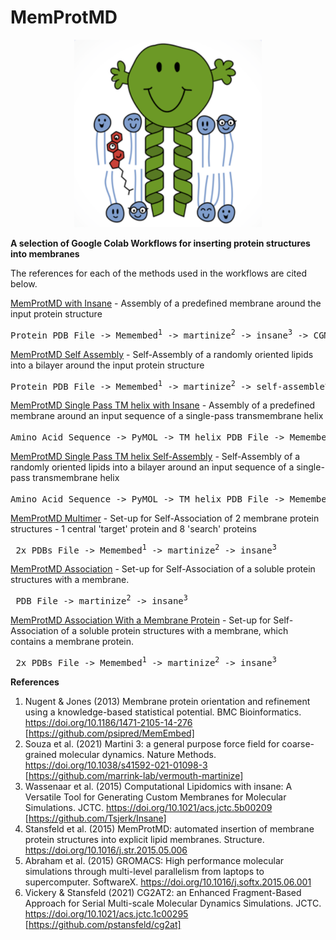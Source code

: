 # MemProtMD

<p align="center">
  <img width="300" src="mr-membrane-protein.png">
</p>

<b>A selection of Google Colab Workflows for inserting protein structures into membranes</b>

The references for each of the methods used in the workflows are cited below. 

<u>[MemProtMD with Insane](https://colab.research.google.com/github/pstansfeld/MemProtMD/blob/main/MemProtMD_insane.ipynb)</u> - Assembly of a predefined membrane around the input protein structure

<pre>Protein PDB File -> Memembed<sup>1</sup> -> martinize<sup>2</sup> -> insane<sup>3</sup> -> CGMD<sup>5</sup> -> CG2AT<sup>6</sup> -> Atomistic PDB in membrane</pre>


<u>[MemProtMD Self Assembly](https://colab.research.google.com/github/pstansfeld/MemProtMD/blob/main/MemProtMD_Self_Assembly.ipynb)</u> - Self-Assembly of a randomly oriented lipids into a bilayer around the input protein structure

<pre>Protein PDB File -> Memembed<sup>1</sup> -> martinize<sup>2</sup> -> self-assemble<sup>4</sup> -> CGMD<sup>5</sup> -> CG2AT<sup>6</sup> -> Atomistic PDB in membrane</pre>

<u>[MemProtMD Single Pass TM helix with Insane](https://colab.research.google.com/github/pstansfeld/MemProtMD/blob/main/MemProtMD_Single_Pass_insane.ipynb)</u> - Assembly of a predefined membrane around an input sequence of a single-pass transmembrane helix

<pre>Amino Acid Sequence -> PyMOL -> TM helix PDB File -> Memembed<sup>1</sup> -> martinize<sup>2</sup> -> insane<sup>3</sup> -> CGMD<sup>5</sup> -> CG2AT<sup>6</sup> -> Atomistic PDB in membrane</pre>


<u>[MemProtMD Single Pass TM helix Self-Assembly](https://colab.research.google.com/github/pstansfeld/MemProtMD/blob/main/MemProtMD_Single_Pass_Self_Assembly.ipynb)</u> - Self-Assembly of a randomly oriented lipids into a bilayer around an input sequence of a single-pass transmembrane helix

<pre>Amino Acid Sequence -> PyMOL -> TM helix PDB File -> Memembed<sup>1</sup> -> martinize<sup>2</sup> -> self-assemble<sup>4</sup> -> CGMD<sup>5</sup> -> CG2AT<sup>6</sup> -> Atomistic PDB in membrane</pre>

<u>[MemProtMD Multimer](https://colab.research.google.com/github/pstansfeld/MemProtMD/blob/main/MemProtMD_multimer.ipynb)</u> - Set-up for Self-Association of 2 membrane protein structures - 1 central 'target' protein and 8 'search' proteins

<pre> 2x PDBs File -> Memembed<sup>1</sup> -> martinize<sup>2</sup> -> insane<sup>3</sup> </pre>

<u>[MemProtMD Association](https://colab.research.google.com/github/pstansfeld/MemProtMD/blob/main/MemProtMD_Association.ipynb)</u> - Set-up for Self-Association of a soluble protein structures with a membrane.

<pre> PDB File -> martinize<sup>2</sup> -> insane<sup>3</sup> </pre>

<u>[MemProtMD Association With a Membrane Protein](https://colab.research.google.com/github/pstansfeld/MemProtMD/blob/main/MemProtMD_Association_Membrane_Protein.ipynb)</u> - Set-up for Self-Association of a soluble protein structures with a membrane, which contains a membrane protein.

<pre> 2x PDBs File -> Memembed<sup>1</sup> -> martinize<sup>2</sup> -> insane<sup>3</sup> </pre>

<b>References</b>

1. Nugent & Jones (2013) Membrane protein orientation and refinement using a knowledge-based statistical potential. BMC Bioinformatics. https://doi.org/10.1186/1471-2105-14-276 [https://github.com/psipred/MemEmbed]
2. Souza et al. (2021) Martini 3: a general purpose force field for coarse-grained molecular dynamics. Nature Methods. https://doi.org/10.1038/s41592-021-01098-3 [https://github.com/marrink-lab/vermouth-martinize]
3. Wassenaar et al. (2015) Computational Lipidomics with insane: A Versatile Tool for Generating Custom Membranes for Molecular Simulations. JCTC. https://doi.org/10.1021/acs.jctc.5b00209 [https://github.com/Tsjerk/Insane]
4. Stansfeld et al. (2015) MemProtMD: automated insertion of membrane protein structures into explicit lipid membranes. Structure. https://doi.org/10.1016/j.str.2015.05.006 
5. Abraham et al. (2015) GROMACS: High performance molecular simulations through multi-level parallelism from laptops to supercomputer. SoftwareX. https://doi.org/10.1016/j.softx.2015.06.001
6. Vickery & Stansfeld (2021) CG2AT2: an Enhanced Fragment-Based Approach for Serial Multi-scale Molecular Dynamics Simulations. JCTC. https://doi.org/10.1021/acs.jctc.1c00295 [https://github.com/pstansfeld/cg2at]
